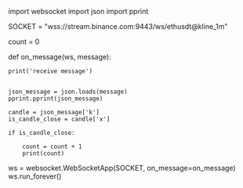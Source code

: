 import websocket
import json
import pprint

SOCKET = "wss://stream.binance.com:9443/ws/ethusdt@kline_1m"

count = 0

def on_message(ws, message):
    
    
    
   

    print('receive message')
    
    
    json_message = json.loads(message)
    pprint.pprint(json_message)

    candle = json_message['k']
    is_candle_close = candle['x']

    if is_candle_close:

        count = count + 1
        print(count) 
        
    




        

    
ws = websocket.WebSocketApp(SOCKET,  on_message=on_message)
ws.run_forever()
